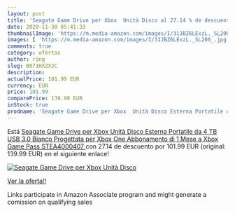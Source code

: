 ```yaml
---
layout: post
title: 'Seagate Game Drive per Xbox  Unità Disco al 27.14 % de descuento'
date: 2020-11-30 05:41:33
thumbnailImage: 'https://m.media-amazon.com/images/I/31JBZ6LExzL._SL200_.jpg'
images: [ 'https://m.media-amazon.com/images/I/31JBZ6LExzL._SL200_.jpg' ]
comments: true
category: ofertas
author: ring
slug: B071HXZX2C
description:
actualPrice: 101.99 EUR
currency: EUR
price: 101.99
comparePrice: 139.99 EUR
inStock: true
prodname: 'Seagate Game Drive per Xbox  Unità Disco Esterna Portatile da 4 TB  USB 3.0  Bianco  Progettata per Xbox One  Abbonamento di 1 Mese a Xbox Game Pass  STEA4000407 '
---
```


Está [Seagate Game Drive per Xbox  Unità Disco Esterna Portatile da 4 TB  USB 3.0  Bianco  Progettata per Xbox One  Abbonamento di 1 Mese a Xbox Game Pass  STEA4000407 ](https://www.amazon.it/dp/B071HXZX2C/?tag=tolees00-21) con 27.14 de descuento por 101.99 EUR (original: 139.99 EUR) en el siguiente enlace!

[![Seagate Game Drive per Xbox  Unità Disco](https://m.media-amazon.com/images/I/31JBZ6LExzL._SL200_.jpg)](https://www.amazon.it/dp/B071HXZX2C/?tag=tolees00-21)

[Ver la oferta!!](https://www.amazon.it/dp/B071HXZX2C/?tag=tolees00-21)

Links participate in Amazon Associate program and might generate a comission on qualifying sales



